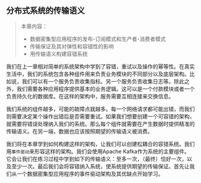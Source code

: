 ## 分布式系统的传输语义

>本章内容：
>
>- 数据密集型应用程序的发布-订阅模式和生产者-消费者模式
>- 传输保证及其对弹性和容错性的影响
>- 用传输语义构建容错系统

我们在上一章相对简单的系统架构中学到了容错，重试以及操作的幂等性。在真实生活中，我们的系统包含各种组件用来负责业务模块的不同部分以及底层架构。比如说，我们可以有一个服务负责收集指标。另一个服务负责收集日志等。除此之外，我们需要各种应用程序提供基本的业务逻辑。这可以是一个付款模块或者一个负责持久化的数据库。在这样的架构中，服务需要互相连接来交换信息。

我们系统的组件越多，可能的故障点就越多。每一个网络请求都可能出错，而我们则需要决定某个操作出错后是否需要重试。如果我们想要创建一个可容错的架构，就需要将错误处理纳入我们的系统。那么每个组件就需要在产生数据时提供精准的传输语义。在另一端，数据也应该按照期望的传输语义被消费。

我们将在本章学到如何构建这样的架构，让我们可以创建松耦合的容错系统。我们用`事件驱动`来形容这样的架构。我们会使用Apache Kafka作为系统的主要组件。它会让我们在练习过程中学到如下的传输语义：至多一次，（最终）恰好一次，以及至少一次。最后我们会将容错纳入系统，使系统提供期望的传输保证。首先让我们从一个数据密集型应用程序的事件驱动架构及其优缺点开始学习。